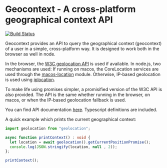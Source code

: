 # Geocontext - A cross-platform geographical context API

[![Build Status](https://travis-ci.org/no2chem/geocontext.svg?branch=master)](https://travis-ci.org/no2chem/geocontext)

Geocontext provides an API to query the geographical context (geocontext) of a user in a simple, cross-platform way. It is designed to work both in the browser as well in node.

In the browser, the [W3C geolocation API](https://w3c.github.io/geolocation-api/#navi-geo) is used if available. In node.js, two mechanisms are used: If running on macos, the CoreLocation services are used through the [macos-location](https://www.npmjs.com/package/macos-location) module. Otherwise, IP-based geolocation is used using [iplocation](https://www.npmjs.com/package/iplocation).

To make life using promises simpler, a promisified version of the W3C API is also provided. The API is the same whether running in the browser, on macos, or when the IP-based geolocation fallback is used. 

You can find API documentation [here](https://no2chem.github.io/geocontext/). Typescript definitions are included.

A quick example which prints the current geographical context:
```typescript
import geolocation from "geolocation";

async function printContext() : void {
  let location = await geolocation().getCurrentPositionPromise();
  console.log(JSON.stringify(location, null , 2));
};

printContext();
```
